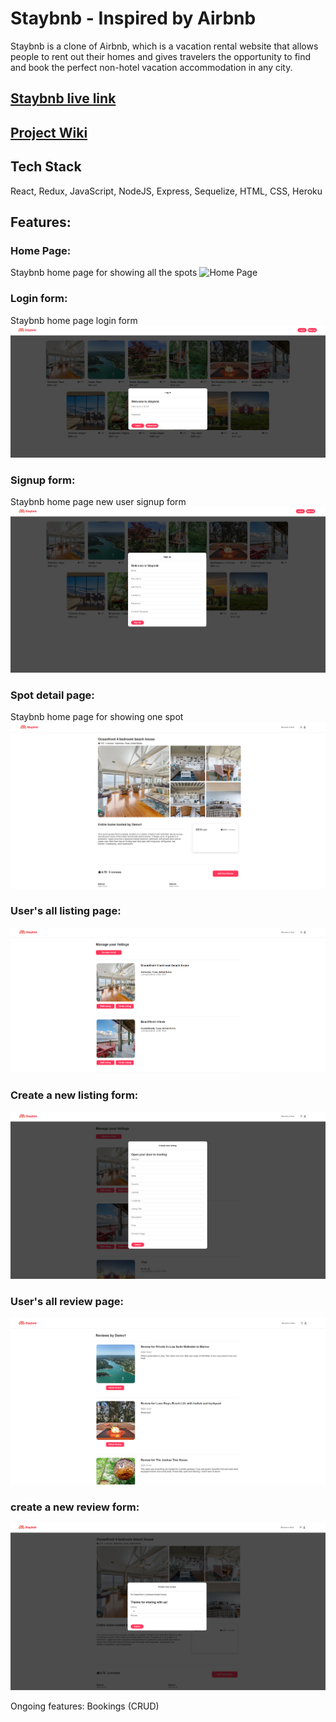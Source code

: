 # Staybnb - Inspired by Airbnb 

Staybnb is a clone of Airbnb, which is a vacation rental website that allows people to rent out their homes and gives travelers the opportunity to find and book the perfect non-hotel vacation accommodation in any city. 

## [Staybnb live link](https://airbnb-ming.herokuapp.com/)

## [Project Wiki](https://github.com/EffieML/API-Airbnb/wiki)

## Tech Stack
React, Redux, JavaScript, NodeJS, Express, Sequelize, HTML, CSS, Heroku 

## Features:

### Home Page: 
Staybnb home page for showing all the spots
<img alt="Home Page" src="https://github.com/EffieML/API-Airbnb/blob/main/frontend/public/img/Home-Page.PNG">


### Login form: 
Staybnb home page login form
<img alt="Login form" src="https://github.com/EffieML/API-Airbnb/blob/main/frontend/public/img/login.PNG">

### Signup form: 
Staybnb home page new user signup form
<img alt="Signup form" src="https://github.com/EffieML/API-Airbnb/blob/main/frontend/public/img/signup.PNG">

### Spot detail page: 
Staybnb home page for showing one spot
<img alt="Signup form" src="https://github.com/EffieML/API-Airbnb/blob/main/frontend/public/img/one-spot.PNG">

### User's all listing page: 
<img alt="Signup form" src="https://github.com/EffieML/API-Airbnb/blob/main/frontend/public/img/manage-listing.PNG">

### Create a new listing form: 
<img alt="Signup form" src="https://github.com/EffieML/API-Airbnb/blob/main/frontend/public/img/create-a-spot.PNG">

### User's all review page: 
<img alt="Signup form" src="https://github.com/EffieML/API-Airbnb/blob/main/frontend/public/img/manage-review.PNG">

### create a new review form: 
<img alt="Signup form" src="https://github.com/EffieML/API-Airbnb/blob/main/frontend/public/img/create-a-review.PNG">

Ongoing features: 
Bookings (CRUD)
